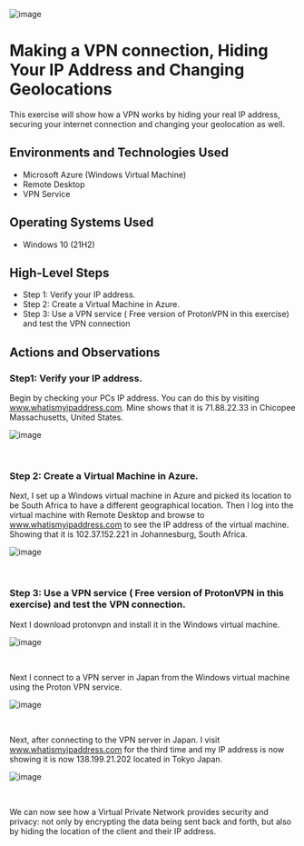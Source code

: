 <p align="center">
  
![image](https://github.com/teeckay/VPNs/assets/64244011/108f9f40-4a04-4d0f-9749-1122ceb518a7)


</p>

<h1>Making a VPN connection, Hiding Your IP Address and Changing Geolocations</h1>

This exercise will show how a VPN works by hiding your real IP address, securing your internet connection and changing your geolocation as well. <br />


<h2>Environments and Technologies Used</h2>

- Microsoft Azure (Windows Virtual Machine)
- Remote Desktop
- VPN Service 

<h2>Operating Systems Used </h2>

- Windows 10 (21H2)


<h2>High-Level Steps</h2>

- Step 1: Verify your IP address.
- Step 2: Create a Virtual Machine in Azure.
- Step 3: Use a VPN service ( Free version of ProtonVPN in this exercise) and test the VPN connection

<h2>Actions and Observations</h2>

<h3>Step1: Verify your IP address.</h3>

<p>
  
Begin by checking your PCs IP address. You can do this by visiting www.whatismyipaddress.com. Mine shows that it is 71.88.22.33 in Chicopee Massachusetts, United States.
</p>
<p>
  
![image](https://github.com/teeckay/VPNs/assets/64244011/8f0b7bbd-5e92-4091-86ca-b7a51a10587a)
  
</p>
<br />

<h3>Step 2: Create a Virtual Machine in Azure.</h3>

<p>
  
Next, I set up a Windows virtual machine in Azure and picked its location to be South Africa to have a different geographical location. Then I log into the virtual machine with Remote Desktop and browse to www.whatismyipaddress.com to see the IP address of the virtual machine. Showing that it is 102.37.152.221 in Johannesburg, South Africa.
</p>
<p>
  
![image](https://github.com/teeckay/VPNs/assets/64244011/6c763110-a16c-40d7-8464-814eedefd073)
  
</p>
<br />

<h3>Step 3: Use a VPN service ( Free version of ProtonVPN in this exercise) and test the VPN connection.</h3>

<p>
  
Next I download protonvpn and install it in the Windows virtual machine.

</p>
<p>
  
![image](https://github.com/teeckay/VPNs/assets/64244011/0ae0a14d-5038-4dd6-acca-12fdecc15bc4)
  
</p>
<br />

<p>
  
Next I connect to a VPN server in Japan from the Windows virtual machine using the Proton VPN service.
</p>
<p>
  
![image](https://github.com/teeckay/VPNs/assets/64244011/1e40895b-6587-4caf-ad0f-1acfbedc734c)
  
</p>
<br />

<p>
  
Next, after connecting to the VPN server in Japan. I visit www.whatismyipaddress.com  for the  third time and my IP address is now showing it is now 138.199.21.202  located in Tokyo Japan.
</p>
<p>
  
![image](https://github.com/teeckay/VPNs/assets/64244011/884a504e-75ab-4cab-b480-2a355562a89f)
  
</p>
<br />

<p>
  
We can now see how a Virtual Private Network provides security and privacy: not only by encrypting the data being sent back and forth, but also by hiding the location of the client and their IP address. 

</p>

